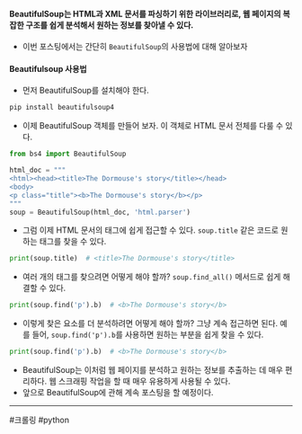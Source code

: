 #### BeautifulSoup는 HTML과 XML 문서를 파싱하기 위한 라이브러리로, 웹 페이지의 복잡한 구조를 쉽게 분석해서 원하는 정보를 찾아낼 수 있다.
- 이번 포스팅에서는 간단히 `BeautifulSoup`의 사용법에 대해 알아보자

#### Beautifulsoup 사용법
- 먼저 BeautifulSoup를 설치해야 한다.
```python
pip install beautifulsoup4
```

- 이제 BeautifulSoup 객체를 만들어 보자. 이 객체로 HTML 문서 전체를 다룰 수 있다.
```python
from bs4 import BeautifulSoup

html_doc = """
<html><head><title>The Dormouse's story</title></head>
<body>
<p class="title"><b>The Dormouse's story</b></p>
"""
soup = BeautifulSoup(html_doc, 'html.parser')
```

- 그럼 이제 HTML 문서의 태그에 쉽게 접근할 수 있다. `soup.title` 같은 코드로 원하는 태그를 찾을 수 있다.
```python
print(soup.title)  # <title>The Dormouse's story</title>
```

- 여러 개의 태그를 찾으려면 어떻게 해야 할까? `soup.find_all()` 메서드로 쉽게 해결할 수 있다.
```python
print(soup.find('p').b)  # <b>The Dormouse's story</b>
```

- 이렇게 찾은 요소를 더 분석하려면 어떻게 해야 할까? 그냥 계속 접근하면 된다. 예를 들어, `soup.find('p').b`를 사용하면 원하는 부분을 쉽게 찾을 수 있다.
```python
print(soup.find('p').b)  # <b>The Dormouse's story</b>
```

- BeautifulSoup는 이처럼 웹 페이지를 분석하고 원하는 정보를 추출하는 데 매우 편리하다. 웹 스크래핑 작업을 할 때 매우 유용하게 사용될 수 있다.
- 앞으로 BeautifulSoup에 관해 계속 포스팅을 할 예정이다.

--- 
#크롤링 #python 